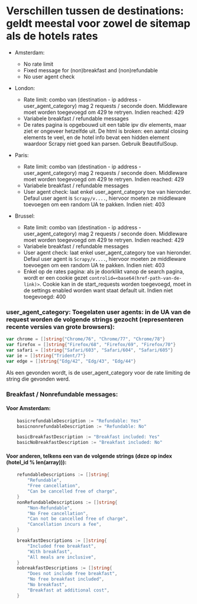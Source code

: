 # Verschillen tussen de destinations: geldt meestal voor zowel de sitemap als de hotels rates

- Amsterdam:
    - No rate limit
    - Fixed message for (non)breakfast and (non)refundable
    - No user agent check

- London:
    - Rate limit: combo van (destination - ip address - user_agent_category) mag 2 requests / seconde doen. Middleware moet worden toegevoegd om 429 te retryen. Indien reached: 429
    - Variabele breakfast / refundable messages
    - De rates pagina is opgebouwd uit een table ipv div elements, maar ziet er ongeveer hetzelfde uit. De html is broken: een aantal closing </tr> elements te veel, en de hotel info bevat een hidden element waardoor Scrapy niet goed kan parsen. Gebruik BeautifulSoup.

- Paris:
    - Rate limit: combo van (destination - ip address - user_agent_category) mag 2 requests / seconde doen. Middleware moet worden toegevoegd om 429 te retryen. Indien reached: 429
    - Variabele breakfast / refundable messages
    - User agent check: laat enkel user_agent_category toe van hieronder. Defaul user agent is `Scrapy/v....`, hiervoor moeten ze middleware toevoegen om een random UA te pakken. Indien niet: 403

- Brussel:
    - Rate limit: combo van (destination - ip address - user_agent_category) mag 2 requests / seconde doen. Middleware moet worden toegevoegd om 429 te retryen. Indien reached: 429
    - Variabele breakfast / refundable messages
    - User agent check: laat enkel user_agent_category toe van hieronder. Defaul user agent is `Scrapy/v....`, hiervoor moeten ze middleware toevoegen om een random UA te pakken. Indien niet: 403
    - Enkel op de rates pagina: als je doorklikt vanop de search pagina, wordt er een cookie gezet `controlid=<base64(href-path-van-de-link)>`. Cookie kan in de start_requests worden toegevoegd, moet in de settings enabled worden want staat default uit. Indien niet toegevoegd: 400


### user_agent_category: Toegelaten user agents: in de UA van de request worden de volgende strings gezocht (representeren recente versies van grote browsers):

```go
var chrome = []string{"Chrome/76", "Chrome/77", "Chrome/78"}
var firefox = []string{"Firefox/68", "Firefox/69", "Firefox/70"}
var safari = []string{"Safari/603", "Safari/604", "Safari/605"}
var ie = []string{"Trident/7"}
var edge = []string{"Edg/42", "Edg/43", "Edg/44"}
```

Als een gevonden wordt, is de user_agent_category voor de rate limiting de string die gevonden werd.

### Breakfast / Nonrefundable messages:

#### Voor Amsterdam:

```go
	basicrefundableDescription := "Refundable: Yes"
    basicnonrefundableDescription := "Refundable: No"

	basicBreakfastDescription := "Breakfast included: Yes"
	basicNoBreakfastDescription := "Breakfast included: No"
```

#### Voor anderen, telkens een van de volgende strings (deze op index (hotel_id % len(array))):

```go
	refundableDescriptions := []string{
		"Refundable",
		"Free cancellation",
		"Can be cancelled free of charge",
	}
	nonRefundableDescriptions := []string{
		"Non-Refundable",
		"No Free cancellation",
		"Can not be cancelled free of charge",
		"Cancellation incurs a fee",
    }

	breakfastDescriptions := []string{
		"Included free breakfast",
		"With breakfast",
		"All meals are inclusive",
	}
	nobreakfastDescriptions := []string{
		"Does not include free breakfast",
		"No free breakfast included",
		"No breakfast",
		"Breakfast at additional cost",
	}
```


